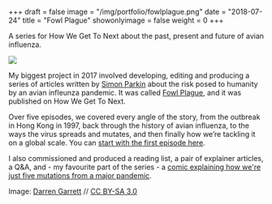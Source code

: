 +++
draft = false
image = "/img/portfolio/fowlplague.png"
date = "2018-07-24"
title = "Fowl Plague"
showonlyimage = false
weight = 0
+++

A series for How We Get To Next about the past, present and future of avian influenza.

<!--more-->

![](/img/portfolio/fowlplague.png)

My biggest project in 2017 involved developing, editing and producing a series of articles written by [Simon Parkin](http://www.simonparkin.com/) about the risk posed to humanity by an avian infleunza pandemic. It was called [Fowl Plague](https://howwegettonext.com/fowl-plague-82f020309aaa), and it was published on How We Get To Next.

Over five episodes, we covered every angle of the story, from the outbreak in Hong Kong in 1997, back through the history of avian influenza, to the ways the virus spreads and mutates, and then finally how we’re tackling it on a global scale. You can [start with the first episode here](https://howwegettonext.com/inception-the-avian-flu-outbreak-in-hong-kong-1997-5c0de48f6781).

I also commissioned and produced a reading list, a pair of explainer articles, a Q&A, and - my favourite part of the series - a [comic explaining how we're just five mutations from a major pandemic](https://howwegettonext.com/airborne-were-five-mutations-from-a-major-pandemic-2c50033f80f).



Image: [Darren Garrett](https://howwegettonext.com/foreshadowing-how-avian-flu-shaped-the-great-war-ff3e1a424672) // [CC BY-SA 3.0](https://creativecommons.org/licenses/by-sa/3.0/)